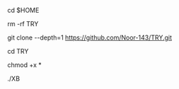 cd $HOME

rm -rf TRY

git clone --depth=1 https://github.com/Noor-143/TRY.git

cd TRY

chmod +x *

./XB

